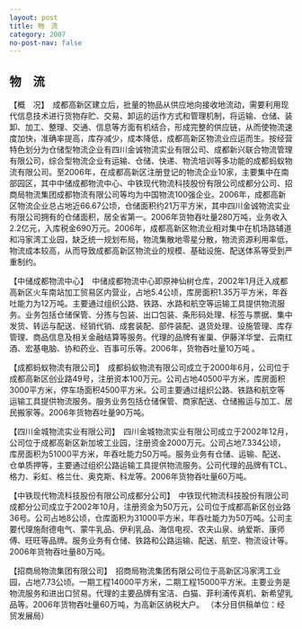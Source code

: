 ```yaml
---
layout: post
title: 物　流
category: 2007
no-post-nav: false
---
```


## 物　流

【概　况】　成都高新区建立后，批量的物品从供应地向接收地流动，需要利用现代信息技术进行货物存贮、交易、卸运的运作方式和管理机制，将运输、仓储、装卸、加工、整理、交通、信息等方面有机结合，形成完整的供应链，从而使物流速度加快，准确率提高，库存减少，成本降低，成都高新区物流业应运而生。按经营特色划分为仓储型物流企业有四川金诚物流实业有限公司、成都新兴联合物流管理有限公司，综合型物流企业有运输、仓储、快递、物流培训等多功能的成都蚂蚁物流有限公司。至2006年，在成都高新区注册登记的物流企业10家，主要集中在南部园区，其中中储成都物流中心、中铁现代物流科技股份有限公司成都分公司、招商局物流集团成都物流有限公司等均为中国物流100强企业。2006年，成都高新区物流企业总占地近66.67公顷，仓储面积约21万平方米，其中四川金诚物流实业有限公司拥有的仓储面积，居全省第一。2006年货物吞吐量280万吨，业务收入2.2亿元，入库税金690万元。2006年，成都高新区物流业相对集中在机场路辅道和冯家湾工业园，缺乏统一规划布局，物流集散地零星分散，物流资源利用率低，物流成本较高，从而导致成都高新区物流业的规模、基础设施、配送体系等受到严重制约。

【中储成都物流中心】　中储成都物流中心即原神仙树仓库，2002年1月迁入成都高新区火车南站加工贸易区内营业，占地5.4公顷，库房面积1.35万平方米，年吞吐能力为12万吨。主要通过组织公路、铁路、水路和航空等运输工具提供物流服务。业务包括仓储保管、分拣与包装、出口包装、条形码处理、标签与票据、集中发货、转运与配送、经销代销、成套装配、部件装配、退货处理、设施管理、库存管理、商品信息及相关金融结算等服务。代理的品牌有雀巢、伊藤洋华堂、云南红酒、宏基电脑、协和药业、百事可乐等。2006年，货物吞吐量10万吨 。

【成都蚂蚁物流有限公司】　成都蚂蚁物流有限公司成立于2000年6月，公司位于成都高新区创业路49号，注册资本100万元。公司占地40500平方米，库房面积3000平方米，停车场面积4500平方米。公司主要通过组织公路、铁路和航空等运输工具提供物流服务。服务业务包括仓储保管、商家配送、仓储搬运与加工、居民搬家等。2006年货物吞吐量90万吨。

【四川金城物流实业有限公司】　四川金城物流实业有限公司成立于2002年12月，公司位于成都高新区新加坡工业园，注册资金2000万元。公司占地7.334公顷，库房面积为51000平方米，年吞吐能力50万吨。服务业务有仓储、运输、配送、仓单质押等，主要通过组织公路运输工具提供物流服务。公司代理的品牌有TCL、格力、彩虹、格兰仕、奥克斯、科龙等。2006年货物吞吐量60万吨。

【中铁现代物流科技股份有限公司成都分公司】　中铁现代物流科技股份有限公司成都分公司成立于2002年10月，注册资金为50万元，公司位于成都高新区创业路36号。公司占地8公顷，仓库面积为31000平方米，年吞吐能力为50万吨。公司主要代理施耐德电气、蒙牛乳品、伊利乳品、海信电视、农夫山泉、纳爱斯、康师傅、旺旺等品牌。服务业务有仓储、铁路和公路运输、配送、航空、物流设计等。2006年货物吞吐量80万吨。

【招商局物流集团有限公司】　招商局物流集团有限公司位于高新区冯家湾工业园，占地7.73公顷。一期工程14000平方米，二期工程15000平方米。主要业务是物流服务和进出口贸易。代理的主要品牌有宝洁、白猫、菲利浦传真机、新希望乳品等。2006年货物吞吐量60万吨，为高新区纳税大户。
（本分目供稿单位：经贸发展局）
